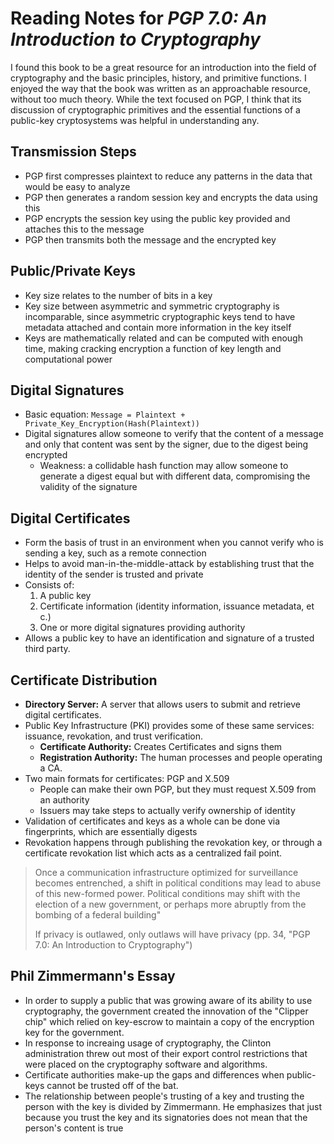# Reading Notes for _PGP 7.0: An Introduction to Cryptography_
I found this book to be a great resource for an introduction into the field of
cryptography and the basic principles, history, and primitive functions. I
enjoyed the way that the book was written as an approachable resource, without
too much theory. While the text focused on PGP, I think that its discussion of
cryptographic primitives and the essential functions of a public-key
cryptosystems was helpful in understanding any.

## Transmission Steps
- PGP first compresses plaintext to reduce any patterns in the data that would
  be easy to analyze
- PGP then generates a random session key and encrypts the data using this
- PGP encrypts the session key using the public key provided and attaches this
  to the message
- PGP then transmits both the message and the encrypted key

## Public/Private Keys
- Key size relates to the number of bits in a key
- Key size between asymmetric and symmetric cryptography is incomparable, since
  asymmetric cryptographic keys tend to have metadata attached and contain more
  information in the key itself
- Keys are mathematically related and can be computed with enough time, making
  cracking encryption a function of key length and computational power

## Digital Signatures
- Basic equation: `Message = Plaintext +
  Private_Key_Encryption(Hash(Plaintext))`
- Digital signatures allow someone to verify that the content of a message and
  only that content was sent by the signer, due to the digest being encrypted
    - Weakness: a collidable hash function may allow someone to generate a digest
      equal but with different data, compromising the validity of the signature

## Digital Certificates
- Form the basis of trust in an environment when you cannot verify who is
  sending a key, such as a remote connection
- Helps to avoid man-in-the-middle-attack by establishing trust that the
  identity of the sender is trusted and private
- Consists of:
  1. A public key
  2. Certificate information (identity information, issuance metadata, et c.)
  3. One or more digital signatures providing authority
- Allows a public key to have an identification and signature of a trusted third
  party.

## Certificate Distribution
- __Directory Server:__ A server that allows users to submit and retrieve
  digital certificates.
- Public Key Infrastructure (PKI) provides some of these same services:
  issuance, revokation, and trust verification.
    - __Certificate Authority:__ Creates Certificates and signs them
    - __Registration Authority:__ The human processes and people operating a CA.
- Two main formats for certificates: PGP and X.509
    - People can make their own PGP, but they must request X.509 from an
      authority
    - Issuers may take steps to actually verify ownership of identity
- Validation of certificates and keys as a whole can be done via fingerprints,
  which are essentially digests
- Revokation happens through publishing the revokation key, or through a
  certificate revokation list which acts as a centralized fail point.

> Once a communication infrastructure optimized for surveillance becomes
> entrenched, a shift in political conditions may lead to abuse of this
> new-formed power. Political conditions may shift with the election of a new
> government, or perhaps more abruptly from the bombing of a federal building"
> 
> If privacy is outlawed, only outlaws will have privacy
> (pp. 34, "PGP 7.0: An Introduction to Cryptography")

## Phil Zimmermann's Essay 
- In order to supply a public that was growing aware of its ability to use
  cryptography, the government created the innovation of the "Clipper chip"
  which relied on key-escrow to maintain a copy of the encryption key for the
  government.
- In response to increaing usage of cryptography, the Clinton administration
  threw out most of their export control restrictions that were placed on the
  cryptography software and algorithms.
- Certificate authorities make-up the gaps and differences when public-keys
  cannot be trusted off of the bat.
- The relationship between people's trusting of a key and trusting the person
  with the key is divided by Zimmermann. He emphasizes that just because you
  trust the key and its signatories does not mean that the person's content is
  true
